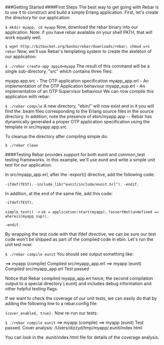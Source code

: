 ###Getting Started
####First Steps
The best way to get going with Rebar is to use it to construct and build a simple Erlang application. First, let's create the directory for our application:

`$ mkdir myapp; cd myapp`
Now, download the rebar binary into our application. Note: if you have rebar available on your shell PATH, that will work equally well.

`$ wget http://bitbucket.org/basho/rebar/downloads/rebar; chmod u+x rebar`
Now, we'll use Rebar's templating system to create the skeleton of our application:

`$ ./rebar create-app appid=myapp`
The result of this command will be a single sub-directory, "src" which contains three files:

myapp.app.src - The OTP application specification
myapp_app.erl - An implementation of the OTP Application behaviour
myapp_sup.erl - An implementation of an OTP Supervisor behaviour
We can now compile this application with rebar:

`$ ./rebar compile`
A new directory, "ebin/" will now exist and in it you will find the .beam files corresponding to the Erlang source files in the source directory. In addition, note the presence of ebin/myapp.app -- Rebar has dynamically generated a proper OTP application specification using the template in src/myapp.app.src.

To cleanup the directory after compiling simple do:

`$ ./rebar clean`

####Testing
Rebar provides support for both eunit and common_test testing frameworks. In this example, we'll use eunit and write a simple unit test for our application.

In src/myapp_app.erl, after the -export() directive, add the following code:

`-ifdef(TEST).`
`-include_lib("eunit/include/eunit.hrl").`
`-endif.`

In addition, at the end of the same file, add this code:

`-ifdef(TEST).`

`simple_test() ->`
    `ok = application:start(myapp),`
    `?assertNot(undefined == whereis(myapp_sup)).`

`-endif.`

By wrapping the test code with that ifdef directive, we can be sure our test code won't be shipped as part of the compiled code in ebin. Let's run the unit test now:

`$ ./rebar compile eunit`
You should see output something like:

==> myapp (compile)
Compiled src/myapp_app.erl
==> myapp (eunit)
Compiled src/myapp_app.erl
  Test passed

Notice that Rebar compiled myapp_app.erl twice; the second compilation output to a special directory (.eunit) and includes debug information and other helpful testing flags.

If we want to check the coverage of our unit tests, we can easily do that by adding the following line to a rebar.config file:

`{cover_enabled, true}.`
Now re-run our tests:

`$ ./rebar compile eunit`
==> myapp (compile)
==> myapp (eunit)
  Test passed.
Cover analysis: /Users/dizzyd/tmp/myapp/.eunit/index.html

You can look in the .eunit/index.html file for details of the coverage analysis.

